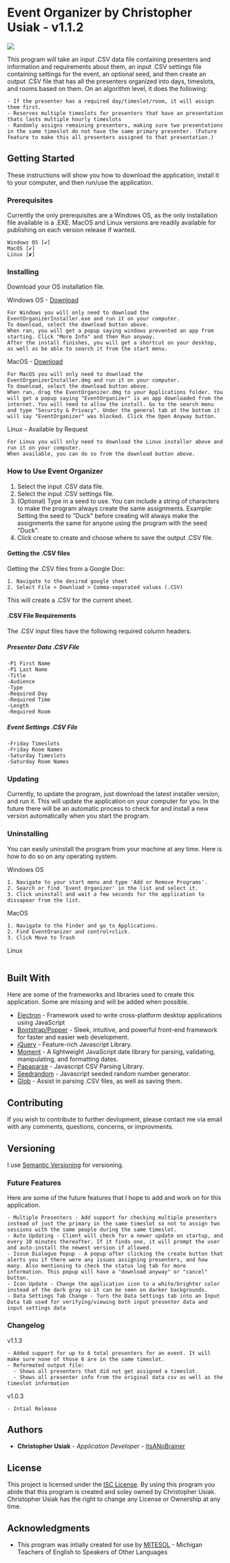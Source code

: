 # Event Organizer by Christopher Usiak - v1.1.2

![](https://i.imgur.com/4bKaAY8.png)

This program will take an input .CSV data file containing presenters and information and requirements about them, an input .CSV settings file containing settings for the event, an optional seed, and then create an output .CSV file that has all the presenters organized into days, timeslots, and rooms based on them. On an algorithm level, it does the following:
```
- If the presenter has a required day/timeslot/room, it will assign them first.
- Reserves multiple timeslots for presenters that have an presentation thats lasts multiple hourly timeslots
- Randomly assigns remaining presenters, making sure two presentations in the same timeslot do not have the same primary presenter. (Future feature to make this all presenters assigned to that presentation.)
```

## Getting Started

These instructions will show you how to download the application, install it to your computer, and then run/use the application.

### Prerequisites

Currently the only prerequisites are a Windows OS, as the only installation file available is a .EXE. MacOS and Linux versions are readily available for publishing on each version release if wanted.

```
Windows OS [✔]
MacOS [✔]
Linux [✘]
```

### Installing

Download your OS installation file.

Windows OS - [Download](https://github.com/ItsANoBrainer/EventOrganizer/raw/master/EventOrganizerInstaller.exe)

```
For Windows you will only need to download the EventOrganizerInstaller.exe and run it on your computer.
To download, select the download button above.
When ran, you will get a popup saying windows prevented an app from starting. Click "More Info" and then Run anyway. 
After the install finishes, you will get a shortcut on your desktop, as well as be able to search it from the start menu.
```

MacOS - [Download](https://github.com/ItsANoBrainer/EventOrganizer/raw/master/EventOrganizer.dmg)

```
For MacOS you will only need to download the EventOrganizerInstaller.dmg and run it on your computer.
To download, select the download button above.
When ran, drag the EventOrganizer.dmg to your Applications folder. You will get a popup saying "EventOrganizer" is an app downloaded from the internet. You will need to allow the install. Go to the search menu and type "Security & Privacy". Under the general tab at the bottom it will say "EventOrganizer" was blocked. Click the Open Anyway button.
```

Linux - Available by Request

```
For Linux you will only need to download the Linux installer above and run it on your computer.
When available, you can do so from the download button above.
```

### How to Use Event Organizer

1. Select the input .CSV data file.
2. Select the input .CSV settings file.
3. (Optional) Type in a seed to use. You can include a string of characters to make the program always create the same assignments. Example: Setting the seed to "Duck" before creating will always make the assignments the same for anyone using the program with the seed "Duck".
4. Click create to create and choose where to save the output .CSV file.

#### Getting the .CSV files
Getting the .CSV files from a Google Doc:
```
1. Navigate to the desired google sheet
2. Select File > Download > Comma-separated values (.CSV)
```
This will create a .CSV for the current sheet. 

#### .CSV File Requirements

The .CSV input files have the following required column headers.

##### Presenter Data .CSV File

```
-P1 First Name
-P1 Last Name
-Title
-Audience
-Type
-Required Day
-Required Time
-Length
-Required Room
```
##### Event Settings .CSV File

```
-Friday Timeslots
-Friday Room Names
-Saturday Timeslots
-Saturday Room Names
```

### Updating

Currently, to update the program, just download the latest installer version, and run it. This will update the application on your computer for you.
In the future there will be an automatic process to check for and install a new version automatically when you start the program.

### Uninstalling

You can easily uninstall the program from your machine at any time. Here is how to do so on any operating system.

Windows OS

```
1. Navigate to your start menu and type 'Add or Remove Programs'.
2. Search or find 'Event Organizer' in the list and select it.
3. Click uninstall and wait a few seconds for the application to dissapear from the list.
```

MacOS

```
1. Navigate to the Finder and go to Applications.
2. Find EventOranizer and control+click.
3. Click Move to Trash
```

Linux

```
```

## Built With

Here are some of the frameworks and libraries used to create this application. Some are missing and will be added when possible.

* [Electron](https://www.npmjs.com/package/electron) - Framework used to write cross-platform desktop applications using JavaScript
* [Bootstrap/Popper](https://www.npmjs.com/package/bootstrap) - Sleek, intuitive, and powerful front-end framework for faster and easier web development.
* [jQuery](https://www.npmjs.com/package/jquery) - Feature-rich Javascript Library.
* [Moment](https://www.npmjs.com/package/moment) - A lightweight JavaScript date library for parsing, validating, manipulating, and formatting dates.
* [Papaparse](https://www.npmjs.com/package/papaparse) - Javascript CSV Parsing Library.
* [Seedrandom](https://www.npmjs.com/package/seedrandom) - Javascript seeded random number generator.
* [Glob](https://www.npmjs.com/package/glob) - Assist in parsing .CSV files, as well as saving them.

## Contributing

If you wish to contribute to further devlopment, please contact me via email with any comments, questions, concerns, or improvments.

## Versioning

I use [Semantic Versioning](http://semver.org/) for versioning.

### Future Features

Here are some of the future features that I hope to add and work on for this application.

```
- Multiple Presenters - Add support for checking multiple presenters instead of just the primary in the same timeslot so not to assign two sessions with the same people during the same timeslot. 
- Auto Updating - Client will check for a newer update on startup, and every 10 minutes thereafter. If it finds one, it will prompt the user and auto-install the newest version if allowed.
- Issue Dialogue Popup - A popup after clicking the create button that alerts you if there were any issues assigning presenters, and how many. Also mentioning to check the status log tab for more information. This popup will have a "download anyway" or "cancel" button.
- Icon Update - Change the application icon to a white/brighter color instead of the dark gray so it can be seen on darker backgrounds.
- Data Settings Tab Change - Turn the Data Settings tab into an Input Data tab used for verifying/viewing both input presenter data and input settings data
```

### Changelog

v1.1.3
```
- Added support for up to 6 total presenters for an event. It will make sure none of those 6 are in the same timeslot.
- Reformated output file:
  - Shows all presenters that did not get assigned a timeslot.
  - Shows all presenter info from the original data csv as well as the timeslot information
```

v1.0.3
```
- Intial Release
```

## Authors

* **Christopher Usiak** - *Application Developer* - [ItsANoBrainer](https://github.com/ItsANoBrainer)

## License

This project is licensed under the [ISC License](https://opensource.org/licenses/ISC). 
By using this program you abide that this program is created and soley owned by Christopher Usiak.
Christopher Usiak has the right to change any License or Ownership at any time.

## Acknowledgments

* This program was intially created for use by [MITESOL](http://mitesol.org/) - Michigan Teachers of English to Speakers of Other Languages  

